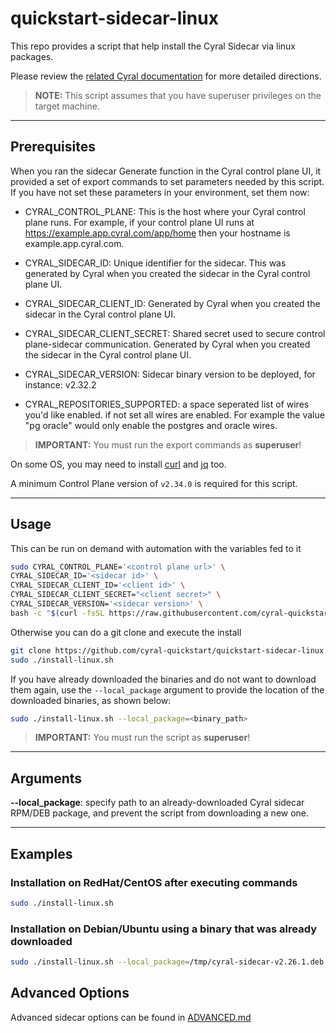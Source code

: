 # quickstart-sidecar-linux

This repo provides a script that help install the Cyral Sidecar via linux packages.

Please review the [related Cyral documentation](https://cyral.com/docs/sidecars/linux/install)
for more detailed directions.

> **NOTE:** This script assumes that you have superuser privileges on the target machine.

---

## Prerequisites

When you ran the sidecar Generate function in the Cyral control plane UI, it provided a set
of export commands to set parameters needed by this script. If you have not set these parameters
in your environment, set them now:

* CYRAL_CONTROL_PLANE: This is the host where your Cyral control plane runs. 
For example, if your control plane UI runs at https://example.app.cyral.com/app/home then your hostname is example.app.cyral.com.

* CYRAL_SIDECAR_ID: Unique identifier for the sidecar. 
This was generated by Cyral when you created the sidecar in the Cyral control plane UI.

* CYRAL_SIDECAR_CLIENT_ID: Generated by Cyral when you created the sidecar in the Cyral control plane UI.

* CYRAL_SIDECAR_CLIENT_SECRET: Shared secret used to secure control plane-sidecar communication. 
Generated by Cyral when you created the sidecar in the Cyral control plane UI.

* CYRAL_SIDECAR_VERSION: Sidecar binary version to be deployed, for instance: v2.32.2

* CYRAL_REPOSITORIES_SUPPORTED: a space seperated list of wires you'd like enabled. if not set all wires are enabled. 
For example the value "pg oracle" would only enable the postgres and oracle wires.

> **IMPORTANT:** You must run the export commands as **superuser**!

On some OS, you may need to install [curl](https://curl.se/download.html) and [jq](https://stedolan.github.io/jq/download/) too.

A minimum Control Plane version of `v2.34.0` is required for this script.

---

## Usage

This can be run on demand with automation with the variables fed to it

```bash
sudo CYRAL_CONTROL_PLANE='<control plane url>' \
CYRAL_SIDECAR_ID='<sidecar id>' \
CYRAL_SIDECAR_CLIENT_ID='<client id>' \
CYRAL_SIDECAR_CLIENT_SECRET="<client secret>" \
CYRAL_SIDECAR_VERSION='<sidecar version>' \
bash -c "$(curl -fsSL https://raw.githubusercontent.com/cyral-quickstart/quickstart-sidecar-linux/main/install-linux.sh)"
```

Otherwise you can do a git clone and execute the install

```bash
git clone https://github.com/cyral-quickstart/quickstart-sidecar-linux.git
sudo ./install-linux.sh
```

If you have already downloaded the binaries and do not want to download them again, use the `--local_package` argument to provide the location of the downloaded binaries, as shown below:

```bash
sudo ./install-linux.sh --local_package=<binary_path>
```

> **IMPORTANT:** You must run the script as **superuser**!

---

## Arguments

**--local_package**: specify path to an already-downloaded Cyral sidecar RPM/DEB package, and prevent the script from downloading a new one.

---

## Examples

### Installation on RedHat/CentOS after executing commands

```bash
sudo ./install-linux.sh
```

### Installation on Debian/Ubuntu using a binary that was already downloaded

```bash
sudo ./install-linux.sh --local_package=/tmp/cyral-sidecar-v2.26.1.deb
```

## Advanced Options

Advanced sidecar options can be found in [ADVANCED.md](../main/ADVANCED.md)
